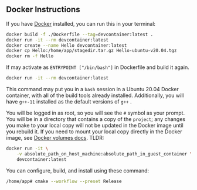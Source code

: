 ## Docker Instructions

If you have [Docker](https://www.docker.com/) installed, you can run this
in your terminal:

```bash
docker build -f ./Dockerfile --tag=devcontainer:latest .
docker run -it --rm devcontainer:latest
docker create --name Hello devcontainer:latest
docker cp Hello:/home/app/stagedir.tar.gz Hello-ubuntu-v20.04.tgz
docker rm -f Hello
```

If may activate as `ENTRYPOINT ["/bin/bash"]` in Dockerfile and build it again.

```bash
docker run -it --rm devcontainer:latest
```

This command may put you in a `bash` session in a Ubuntu 20.04 Docker container,
with all of the build tools already installed.
Additionally, you will have `g++-11` installed as the default versions of `g++` .

You will be logged in as root, so you will see the `#` symbol as your prompt.
You will be in a directory that contains a copy of the `project`;
any changes you make to your local copy will not be updated in the Docker image
until you rebuild it.
If you need to mount your local copy directly in the Docker image, see
[Docker volumes docs](https://docs.docker.com/storage/volumes/).
TLDR:

```bash
docker run -it \
	-v absolute_path_on_host_machine:absolute_path_in_guest_container \
	devcontainer:latest
```

You can configure, build, and install using these command:

```bash
/home/app# cmake --workflow --preset Release
```
